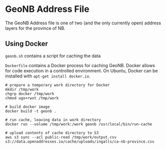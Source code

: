 GeoNB Address File
====

The GeoNB Address file is one of two (and the only currently open) address
layers for the province of NB.

Using Docker
----

`geonb.sh` contains a script for caching the data

`Dockerfile` contains a Docker process for caching GeoNB. Docker allows for
code execution in a controlled environment. On Ubuntu, Docker can be installed
with `apt-get install docker.io`.

    # prepare a temporary work directory for Docker
    mkdir /tmp/work
    chgrp docker /tmp/work
    chmod ugo+rwxt /tmp/work

    # build docker image
    docker build -t geonb .

    # run cache, leaving data in work directory
    docker run --volume /tmp/work:/work geonb /usr/local/bin/run-cache

    # upload contents of cache directory to S3
    aws s3 sync --acl public-read /tmp/work/output.csv s3://data.openaddresses.io/cache/uploads/ingalls/ca-nb-province.csv
